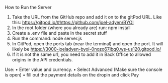 How to Run the Server
1. Take the URL from the GitHub repo and add it on to the gitPod URL.  Like this: 
  https://gitpod.io/#https://github.com/joel-adyen/BYOI
2. In the root folder (where you already are) run: npm install
3. Create a .env file and paste in the secret stuff
4. Run the command: node server.js
4. In GitPod, open the ports tab (near the terminal) and open the port.  It will likely be https://3000-joeladyen-byoi-0nozo67ibq0.ws-us120.gitpod.io/
5. If it is not the same url, you need to add it in Back Office to allowed origins in the API credentials.  


Use:
• Enter value and currency.
• Select Advanced (Make sure the console is open)
• fill out the payment details on the dropin and click Pay

